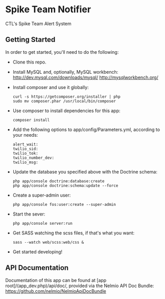 Spike Team Notifier
===================
CTL's Spike Team Alert System

Getting Started
---------------

In order to get started, you'll need to do the following:

* Clone this repo.

* Install MySQL and, optionally, MySQL workbench:
    http://dev.mysql.com/downloads/mysql/
    http://mysqlworkbench.org/

* Install composer and use it globally:
    ```
    curl -s https://getcomposer.org/installer | php
    sudo mv composer.phar /usr/local/bin/composer
    ```

* Use composer to install dependencies for this app:
    ```
    composer install
    ```

* Add the following options to app/config/Parameters.yml, according to your needs:
    ```
    alert_wait:
    twilio_sid:
    twilio_tok:
    twilio_number_dev:
    twilio_msg:
    ```

* Update the database you specified above with the Doctrine schema:
    ```
    php app/console doctrine:database:create
    php app/console doctrine:schema:update --force
    ```

* Create a super-admin user:
    ```
    php app/console fos:user:create --super-admin
    ```

* Start the sever:
    ```
    php app/console server:run
    ```

* Get SASS watching the scss files, if that's what you want:
    ```
    sass --watch web/scss:web/css &
    ```

* Get started developing!

API Documentation
-----------------

Documentation of this app can be found at [app root]/(app_dev.php)/api/doc/, provided via the Nelmio API Doc Bundle: https://github.com/nelmio/NelmioApiDocBundle
